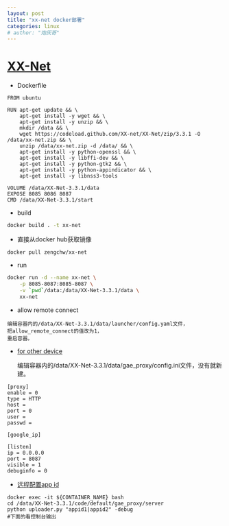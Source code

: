 ```yaml
---
layout: post
title: "xx-net docker部署"
categories: linux
# author: "炮灰哥"
---
```


# [XX-Net](https://github.com/XX-net/XX-Net/wiki "wiki")

- Dockerfile

```
FROM ubuntu

RUN apt-get update && \
	apt-get install -y wget && \
	apt-get install -y unzip && \
	mkdir /data && \
	wget https://codeload.github.com/XX-net/XX-Net/zip/3.3.1 -O /data/xx-net.zip && \
	unzip /data/xx-net.zip -d /data/ && \
	apt-get install -y python-openssl && \
	apt-get install -y libffi-dev && \
	apt-get install -y python-gtk2 && \
	apt-get install -y python-appindicator && \
	apt-get install -y libnss3-tools

VOLUME /data/XX-Net-3.3.1/data
EXPOSE 8085 8086 8087
CMD /data/XX-Net-3.3.1/start
```

- build

```sh
docker build . -t xx-net
```

- 直接从docker hub获取镜像

```
docker pull zengchw/xx-net
```

- run

```sh
docker run -d --name xx-net \
    -p 8085-8087:8085-8087 \
    -v `pwd`/data:/data/XX-Net-3.3.1/data \
    xx-net
```

- allow remote connect

```
编辑容器内的/data/XX-Net-3.3.1/data/launcher/config.yaml文件，
把allow_remote_connect的值改为1，
重启容器。
```

- [for other device](https://github.com/XX-net/XX-Net/wiki/%E4%B8%BA%E5%85%B6%E4%BB%96%E8%AE%BE%E5%A4%87%E6%8F%90%E4%BE%9B%E4%BB%A3%E7%90%86%E6%9C%8D%E5%8A%A1 "docs")

    编辑容器内的/data/XX-Net-3.3.1/data/gae_proxy/config.ini文件，没有就新建。

```
[proxy]
enable = 0
type = HTTP
host =
port = 0
user =
passwd =

[google_ip]

[listen]
ip = 0.0.0.0
port = 8087
visible = 1
debuginfo = 0
```

- [远程配置app id](https://github.com/XX-net/XX-Net/tree/master/code/default/gae_proxy/server)

```
docker exec -it ${CONTAINER_NAME} bash
cd /data/XX-Net-3.3.1/code/default/gae_proxy/server
python uploader.py "appid1|appid2" -debug
#下面的看控制台输出
```
